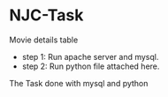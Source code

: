 # NJC-Task
Movie details table

- step 1: Run apache server and mysql.
- step 2: Run python file attached here.

The Task done with mysql and python
